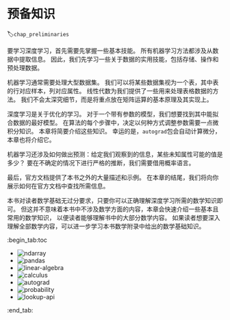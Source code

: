 #  预备知识
:label:`chap_preliminaries`

要学习深度学习，首先需要先掌握一些基本技能。
所有机器学习方法都涉及从数据中提取信息。
因此，我们先学习一些关于数据的实用技能，包括存储、操作和预处理数据。

机器学习通常需要处理大型数据集。
我们可以将某些数据集视为一个表，其中表的行对应样本，列对应属性。
线性代数为我们提供了一些用来处理表格数据的方法。
我们不会太深究细节，而是将重点放在矩阵运算的基本原理及其实现上。

深度学习是关于优化的学习。
对于一个带有参数的模型，我们想要找到其中能拟合数据的最好模型。
在算法的每个步骤中，决定以何种方式调整参数需要一点微积分知识。
本章将简要介绍这些知识。
幸运的是，`autograd`包会自动计算微分，本章也将介绍它。

机器学习还涉及如何做出预测：给定我们观察到的信息，某些未知属性可能的值是多少？
要在不确定的情况下进行严格的推断，我们需要借用概率语言。

最后，官方文档提供了本书之外的大量描述和示例。
在本章的结尾，我们将向你展示如何在官方文档中查找所需信息。

本书对读者数学基础无过分要求，只要你可以正确理解深度学习所需的数学知识即可。
但这并不意味着本书中不涉及数学方面的内容，本章会快速介绍一些基本且常用的数学知识，
以便读者能够理解书中的大部分数学内容。
如果读者想要深入理解全部数学内容，可以进一步学习本书数学附录中给出的数学基础知识。

:begin_tab:toc
 - <img src="chapter_preliminaries/ndarray.ipynb" alt="ndarray">
 - <img src="chapter_preliminaries/pandas.ipynb" alt="pandas">
 - <img src="chapter_preliminaries/linear-algebra.ipynb" alt="linear-algebra">
 - <img src="chapter_preliminaries/calculus.ipynb" alt="calculus">
 - <img src="chapter_preliminaries/autograd.ipynb" alt="autograd">
 - <img src="chapter_preliminaries/probability.ipynb" alt="probability">
 - <img src="chapter_preliminaries/lookup-api.ipynb" alt="lookup-api">
:end_tab:

